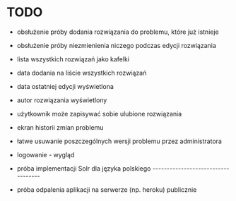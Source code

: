 # TODO

- obsłużenie próby dodania rozwiązania do problemu, które już istnieje
- obsłużenie próby niezmienienia niczego podczas edycji rozwiązania

- lista wszystkich rozwiązań jako kafelki
- data dodania na liście wszystkich rozwiązań
- data ostatniej edycji wyświetlona
- autor rozwiązania wyświetlony

- użytkownik może zapisywać sobie ulubione rozwiązania

- ekran historii zmian problemu
- łatwe usuwanie poszczególnych wersji problemu przez administratora

- logowanie - wygląd

- próba implementacji Solr dla języka polskiego -----------------------------------

- próba odpalenia aplikacji na serwerze (np. heroku) publicznie
